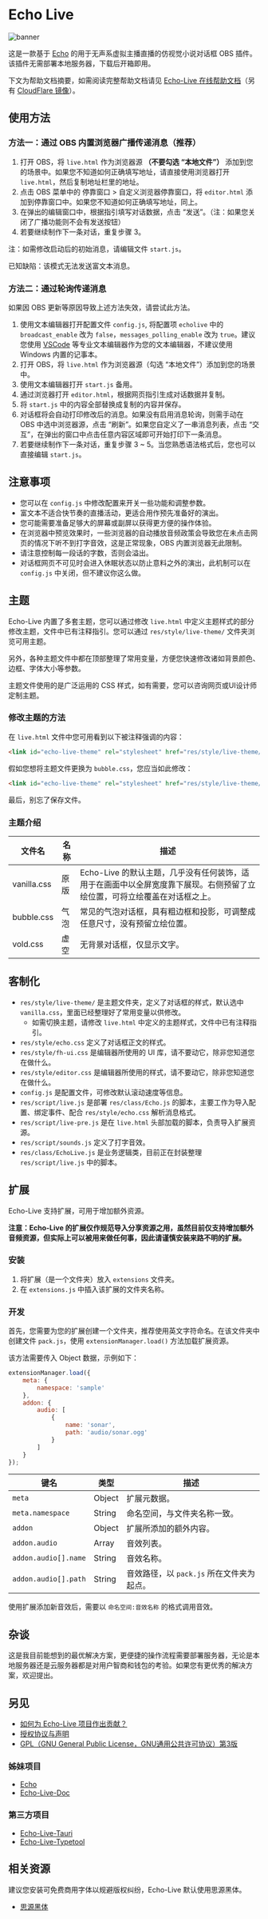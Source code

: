 # Echo Live
![banner](https://sheep-realms.github.io/images/project/echo-live/banner.png)

这是一款基于 [Echo](https://github.com/sheep-realms/Echo) 的用于无声系虚拟主播直播的仿视觉小说对话框 OBS 插件。该插件无需部署本地服务器，下载后开箱即用。

下文为帮助文档摘要，如需阅读完整帮助文档请见 [Echo-Live 在线帮助文档](https://sheep-realms.github.io/Echo-Live-Doc/)（另有 [CloudFlare 镜像](https://echo-live-doc.pages.dev/)）。

## 使用方法
### 方法一：通过 OBS 内置浏览器广播传递消息（推荐）
1. 打开 OBS，将 `live.html` 作为浏览器源 **（不要勾选 “本地文件”）** 添加到您的场景中。如果您不知道如何正确填写地址，请直接使用浏览器打开 `live.html`，然后复制地址栏里的地址。
2. 点击 OBS 菜单中的 停靠窗口 > 自定义浏览器停靠窗口，将 `editor.html` 添加到停靠窗口中。如果您不知道如何正确填写地址，同上。
3. 在弹出的编辑窗口中，根据指引填写对话数据，点击 “发送”。（注：如果您关闭了广播功能则不会有发送按钮）
4. 若要继续制作下一条对话，重复步骤 3。

注：如需修改启动后的初始消息，请编辑文件 `start.js`。

已知缺陷：该模式无法发送富文本消息。

### 方法二：通过轮询传递消息
如果因 OBS 更新等原因导致上述方法失效，请尝试此方法。
1. 使用文本编辑器打开配置文件 `config.js`, 将配置项 `echolive` 中的 `broadcast_enable` 改为 `false`，`messages_polling_enable` 改为 `true`。建议您使用 [VSCode](https://code.visualstudio.com/) 等专业文本编辑器作为您的文本编辑器，不建议使用 Windows 内置的记事本。
2. 打开 OBS，将 `live.html` 作为浏览器源（勾选 “本地文件”）添加到您的场景中。
3. 使用文本编辑器打开 `start.js` 备用。
4. 通过浏览器打开 `editor.html`，根据网页指引生成对话数据并复制。
5. 将 `start.js` 中的内容全部替换成复制的内容并保存。
6. 对话框将会自动打印修改后的消息。如果没有启用消息轮询，则需手动在 OBS 中选中浏览器源，点击 “刷新”。如果您自定义了一串消息列表，点击 “交互”，在弹出的窗口中点击任意内容区域即可开始打印下一条消息。
7. 若要继续制作下一条对话，重复步骤 3 ~ 5。当您熟悉语法格式后，您也可以直接编辑 `start.js`。

## 注意事项
- 您可以在 `config.js` 中修改配置来开关一些功能和调整参数。
- 富文本不适合快节奏的直播活动，更适合用作预先准备好的演出。
- 您可能需要准备足够大的屏幕或副屏以获得更方便的操作体验。
- 在浏览器中预览效果时，一些浏览器的自动播放音频政策会导致您在未点击网页的情况下听不到打字音效，这是正常现象，OBS 内置浏览器无此限制。
- 请注意控制每一段话的字数，否则会溢出。
- 对话框网页不可见时会进入休眠状态以防止意料之外的演出，此机制可以在 `config.js` 中关闭，但不建议你这么做。

## 主题
Echo-Live 内置了多套主题，您可以通过修改 `live.html` 中定义主题样式的部分修改主题，文件中已有注释指引。您可以通过 `res/style/live-theme/` 文件夹浏览可用主题。

另外，各种主题文件中都在顶部整理了常用变量，方便您快速修改诸如背景颜色、边框、字体大小等参数。

主题文件使用的是广泛运用的 CSS 样式，如有需要，您可以咨询网页或UI设计师定制主题。

### 修改主题的方法
在 `live.html` 文件中您可用看到以下被注释强调的内容：

``` html
<link id="echo-live-theme" rel="stylesheet" href="res/style/live-theme/vanilla.css">
```

假如您想将主题文件更换为 `bubble.css`，您应当如此修改：

``` html
<link id="echo-live-theme" rel="stylesheet" href="res/style/live-theme/bubble.css">
```

最后，别忘了保存文件。

### 主题介绍
| 文件名 | 名称 | 描述 |
| - | - | - |
| vanilla.css | 原版 | Echo-Live 的默认主题，几乎没有任何装饰，适用于在画面中以全屏宽度靠下展现。右侧预留了立绘位置，可将立绘覆盖在对话框之上。 |
| bubble.css | 气泡 | 常见的气泡对话框，具有粗边框和投影，可调整成任意尺寸，没有预留立绘位置。 |
| vold.css | 虚空 | 无背景对话框，仅显示文字。 |

## 客制化
- `res/style/live-theme/` 是主题文件夹，定义了对话框的样式，默认选中 `vanilla.css`，里面已经整理好了常用变量以供修改。
  - 如需切换主题，请修改 `live.html` 中定义的主题样式，文件中已有注释指引。
- `res/style/echo.css` 定义了对话框正文的样式。
- `res/style/fh-ui.css` 是编辑器所使用的 UI 库，请不要动它，除非您知道您在做什么。
- `res/style/editor.css` 是编辑器所使用的样式，请不要动它，除非您知道您在做什么。
- `config.js` 是配置文件，可修改默认滚动速度等信息。
- `res/script/live.js` 是部署 `res/class/Echo.js` 的脚本，主要工作为导入配置、绑定事件、配合 `res/style/echo.css` 解析消息格式。
- `res/script/live-pre.js` 是在 `live.html` 头部加载的脚本，负责导入扩展资源。
- `res/script/sounds.js` 定义了打字音效。
- `res/class/EchoLive.js` 是业务逻辑类，目前正在封装整理 `res/script/live.js` 中的脚本。

## 扩展
Echo-Live 支持扩展，可用于增加额外资源。

**注意：Echo-Live 的扩展仅作规范导入分享资源之用，虽然目前仅支持增加额外音频资源，但实际上可以被用来做任何事，因此请谨慎安装来路不明的扩展。**

### 安装
1. 将扩展（是一个文件夹）放入 `extensions` 文件夹。
2. 在 `extensions.js` 中插入该扩展的文件夹名称。

### 开发
首先，您需要为您的扩展创建一个文件夹，推荐使用英文字符命名。在该文件夹中创建文件 `pack.js`，使用 `extensionManager.load()` 方法加载扩展资源。

该方法需要传入 Object 数据，示例如下：
``` javascript
extensionManager.load({
    meta: {
        namespace: 'sample'
    },
    addon: {
        audio: [
            {
                name: 'sonar',
                path: 'audio/sonar.ogg'
            }
        ]
    }
});
```

| 键名 | 类型 | 描述 |
| - | - | - |
| `meta` | Object | 扩展元数据。 |
| `meta.namespace` | String | 命名空间，与文件夹名称一致。 |
| `addon` | Object | 扩展所添加的额外内容。 |
| `addon.audio` | Array | 音效列表。 |
| `addon.audio[].name` | String | 音效名称。 |
| `addon.audio[].path` | String | 音效路径，以 `pack.js` 所在文件夹为起点。 |

使用扩展添加新音效后，需要以 `命名空间:音效名称` 的格式调用音效。

## 杂谈
这是我目前能想到的最优解决方案，更便捷的操作流程需要部署服务器，无论是本地服务器还是云服务器都是对用户智商和钱包的考验。如果您有更优秀的解决方案，欢迎提出。

## 另见
- [如何为 Echo-Live 项目作出贡献？](CONTRIBUTING.md)
- [授权协议与声明](copyright.md)
- [GPL（GNU General Public License，GNU通用公共许可协议）第3版](LICENSE)

### 姊妹项目
- [Echo](https://github.com/sheep-realms/Echo)
- [Echo-Live-Doc](https://github.com/sheep-realms/Echo-Live-Doc)

### 第三方项目
- [Echo-Live-Tauri](https://github.com/LuiScreaMed/Echo-Live-Tauri)
- [Echo-Live-Typetool](https://github.com/RaySky-Rt/Echo-Live-Typetool)

## 相关资源
建议您安装可免费商用字体以规避版权纠纷，Echo-Live 默认使用思源黑体。

- [思源黑体](https://github.com/adobe-fonts/source-han-sans)
